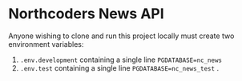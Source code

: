 # Northcoders News API

Anyone wishing to clone and run this project locally must create two environment variables: 
1. `.env.development` containing a single line `PGDATABASE=nc_news`
2. `.env.test` containing a single line `PGDATABASE=nc_news_test` .

